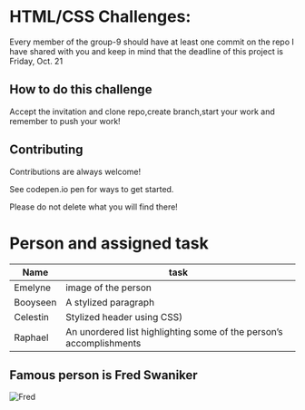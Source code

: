 # HTML/CSS Challenges:

Every member of the group-9 should have at least one commit on the repo I have shared with you and 
 keep in mind that the deadline of this project is Friday, Oct. 21




 



## How to do this challenge
Accept the invitation and clone repo,create branch,start your work and remember to push your work!
## Contributing

Contributions are always welcome!

See codepen.io pen for ways to get started.

Please do not delete what you will find there!

# Person and assigned task

| Name        | task                                                              |
| ----------------- | ------------------------------------------------------------------ |
| Emelyne |image of the person |
| Booyseen |A stylized paragraph
| Celestin | Stylized header using CSS)
|Raphael    | An unordered list highlighting some of the person’s accomplishments

 


## Famous person is Fred Swaniker
![Fred](https://user-images.githubusercontent.com/99292347/196493133-e940bfb9-5205-4086-84c4-5d5c6298d975.png)


